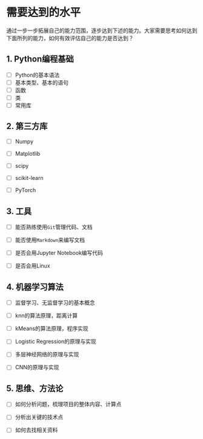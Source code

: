# 需要达到的水平

通过一步一步拓展自己的能力范围，逐步达到下述的能力。大家需要思考如何达到下面所列的能力，如何有效评估自己的能力是否达到？


## 1. Python编程基础
* [ ] Python的基本语法
* [ ] 基本类型、基本的语句
* [ ] 函数
* [ ] 类
* [ ] 常用库

## 2. 第三方库
* [ ] Numpy
* [ ] Matplotlib
* [ ] scipy
* [ ] scikit-learn
* [ ] PyTorch


## 3. 工具
* [ ] 能否熟练使用`Git`管理代码、文档
* [ ] 能否使用`Markdown`来编写文档
* [ ] 是否会用Jupyter Notebook编写代码
* [ ] 是否会用Linux


## 4. 机器学习算法
* [ ] 监督学习、无监督学习的基本概念
* [ ] knn的算法原理，距离计算
* [ ] kMeans的算法原理，程序实现
* [ ] Logistic Regression的原理与实现
* [ ] 多层神经网络的原理与实现
* [ ] CNN的原理与实现


## 5. 思维、方法论
* [ ] 如何分析问题，梳理项目的整体内容、计算点
* [ ] 分析出关键的技术点
* [ ] 如何去找相关资料

